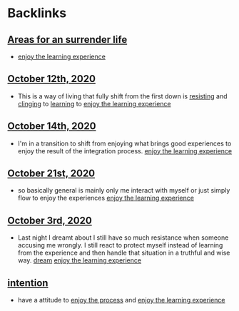 
# Backlinks
## [Areas for an surrender life](<Areas for an surrender life.md>)
- [enjoy the learning experience](<enjoy the learning experience.md>)

## [October 12th, 2020](<October 12th, 2020.md>)
- This is a way of living that fully shift from the first down is [resisting](<resisting.md>) and [clinging](<clinging.md>) to [learning](<learning.md>) to [enjoy the learning experience](<enjoy the learning experience.md>)

## [October 14th, 2020](<October 14th, 2020.md>)
-  I'm in a transition to shift from enjoying what brings good experiences to enjoy the result of the integration process. [enjoy the learning experience](<enjoy the learning experience.md>)

## [October 21st, 2020](<October 21st, 2020.md>)
- so basically general is mainly only me interact with myself or just simply flow to enjoy the experiences [enjoy the learning experience](<enjoy the learning experience.md>)

## [October 3rd, 2020](<October 3rd, 2020.md>)
- Last night I dreamt about I still have so much resistance when someone accusing me wrongly. I still react to protect myself instead of learning from the experience and then handle that situation in a truthful and wise way. [dream](<dream.md>) [enjoy the learning experience](<enjoy the learning experience.md>)

## [intention](<intention.md>)
- have a attitude to [enjoy the process](<enjoy the process.md>) and [enjoy the learning experience](<enjoy the learning experience.md>)

